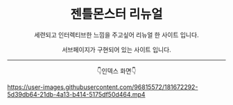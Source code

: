 <h1 align = 'center'> 젠틀몬스터 리뉴얼</h1>

<p align = 'center'> 세련되고 인터렉티브한 느낌을 주고싶어 리뉴얼 한 사이트 입니다.</p>

<p align = 'center'> 서브페이지가 구현되어 있는 사이트 입니다. </p>

---

<p align = 'center'> 👇인덱스 화면👇</p>

https://user-images.githubusercontent.com/96815572/181672292-5d39db64-21db-4a13-b414-5175df50d464.mp4
